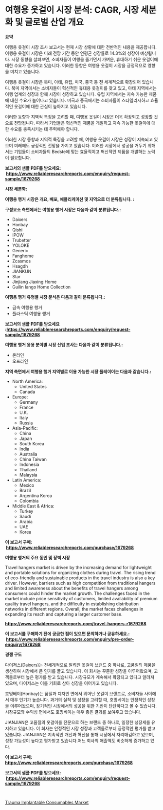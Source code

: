 <p><h1>여행용 옷걸이 시장 분석: CAGR, 시장 세분화 및 글로벌 산업 개요</h1></p><p><strong>요약</strong></p>
<p><p>여행용 옷걸이 시장 조사 보고서는 현재 시장 상황에 대한 전반적인 내용을 제공합니다. 여행용 옷걸이 시장은 미래 전망 기간 동안 연평균 성장률로 14.3%의 성장이 예상됩니다. 시장 동향을 살펴보면, 소비자들이 여행을 즐기면서 가벼운, 휴대하기 쉬운 옷걸이에 대한 수요가 증가하고 있습니다. 이러한 동향은 여행용 옷걸이 시장을 긍정적으로 영향을 미치고 있습니다.</p><p>여행용 옷걸이 시장은 북미, 아태, 유럽, 미국, 중국 등 전 세계적으로 확장되어 있습니다. 북미 지역에서는 소비자들이 혁신적인 휴대용 옷걸이를 찾고 있고, 아태 지역에서는 여행 업계의 성장과 함께 시장이 성장하고 있습니다. 유럽 지역에서는 지속 가능한 제품에 대한 수요가 늘어나고 있습니다. 미국과 중국에서는 소비자들이 스타일리시하고 효율적인 옷걸이에 대한 관심이 높아지고 있습니다.</p><p>이러한 동향과 지역적 특징을 고려할 때, 여행용 옷걸이 시장은 더욱 확장되고 성장할 것으로 전망됩니다. 따라서 기업들은 혁신적인 제품을 개발하고 지속 가능한 옷걸이에 대한 수요를 충족시키는 데 주력해야 합니다.</p><p>이러한 시장 동향과 지역적 특징을 고려할 때, 여행용 옷걸이 시장은 성장이 지속되고 있으며 미래에도 긍정적인 전망을 가지고 있습니다. 이러한 시장에서 성공을 거두기 위해서는 기업들이 소비자들의 Bedste에 맞는 효율적이고 혁신적인 제품을 개발하는 노력이 필요합니다.</p></p>
<p><strong>보고서의 샘플 PDF를 받으세요: &nbsp;<a href="https://www.reliableresearchreports.com/enquiry/request-sample/1679268">https://www.reliableresearchreports.com/enquiry/request-sample/1679268</a></strong></p>
<p><strong>시장 세분화:</strong></p>
<p><strong> 여행용 행거 시장은 개요, 배포, 애플리케이션 및 지역으로 더 분류됩니다. :</strong></p>
<p><strong>구성요소 측면에서는 여행용 행거 시장은 다음과 같이 분류됩니다.:</strong></p>
<p><ul><li>Daixers</li><li>Honbay</li><li>Qishi</li><li>IPOW</li><li>Trubetter</li><li>YOLOKE</li><li>Generic</li><li>Fanghome</li><li>Zcasmos</li><li>Hsagdh</li><li>JIANKUN</li><li>Star</li><li>Jinjiang Jiaxing Home</li><li>Guilin Iango Home Collection</li></ul></p>
<p><strong> 여행용 행거 유형별 시장 분석은 다음과 같이 분류됩니다.:</strong></p>
<p><ul><li>금속 여행용 행거</li><li>플라스틱 여행용 행거</li></ul></p>
<p><strong>보고서의 샘플 PDF를 받으세요 :<a href="https://www.reliableresearchreports.com/enquiry/request-sample/1679268">https://www.reliableresearchreports.com/enquiry/request-sample/1679268</a></strong></p>
<p><strong> 여행용 행거 응용 분야별 시장 산업 조사는 다음과 같이 분류됩니다.:</strong></p>
<p><ul><li>온라인</li><li>오프라인</li></ul></p>
<p><strong>지역 측면에서 여행용 행거 지역별로 이용 가능한 시장 플레이어는 다음과 같습니다.:</strong></p>
<p><ul>
    <li>
        North America:
        <ul>
            <li>United States</li>
            <li>Canada</li>
        </ul>
    </li>
    <li>
        Europe:
        <ul>
            <li>Germany</li>
            <li>France</li>
            <li>U.K.</li>
            <li>Italy</li>
            <li>Russia</li>
        </ul>
    </li>
    <li>
        Asia-Pacific:
        <ul>
            <li>China</li>
            <li>Japan</li>
            <li>South Korea</li>
            <li>India</li>
            <li>Australia</li>
            <li>China Taiwan</li>
            <li>Indonesia</li>
            <li>Thailand</li>
            <li>Malaysia</li>
        </ul>
    </li>
    <li>
        Latin America:
        <ul>
            <li>Mexico</li>
            <li>Brazil</li>
            <li>Argentina Korea</li>
            <li>Colombia</li>
        </ul>
    </li>
    <li>
        Middle East & Africa:
        <ul>
            <li>Turkey</li>
            <li>Saudi</li>
            <li>Arabia</li>
            <li>UAE</li>
            <li>Korea</li>
        </ul>
    </li>
    </ul></p>
<p><strong>이 보고서 구매: &nbsp;<a href="https://www.reliableresearchreports.com/purchase/1679268">https://www.reliableresearchreports.com/purchase/1679268</a></strong></p>
<p><strong>여행용 행거의 주요 동인 및 장벽 시장</strong></p>
<p><p>Travel hangers market is driven by the increasing demand for lightweight and portable solutions for organizing clothes during travel. The rising trend of eco-friendly and sustainable products in the travel industry is also a key driver. However, barriers such as high competition from traditional hangers and limited awareness about the benefits of travel hangers among consumers could hinder the market growth. The challenges faced in the market include price sensitivity of customers, limited availability of premium quality travel hangers, and the difficulty in establishing distribution networks in different regions. Overall, the market faces challenges in expanding its reach and capturing a larger customer base.</p></p>
<p><strong><a href="https://www.reliableresearchreports.com/travel-hangers-r1679268">https://www.reliableresearchreports.com/travel-hangers-r1679268</a></strong></p>
<p><strong>이 보고서를 구매하기 전에 궁금한 점이 있으면 문의하거나 공유하세요.: &nbsp;<a href="https://www.reliableresearchreports.com/enquiry/pre-order-enquiry/1679268">https://www.reliableresearchreports.com/enquiry/pre-order-enquiry/1679268</a></strong></p>
<p><strong>경쟁 구도</strong></p>
<p><p>다이저스(Daixers)는 전세계적으로 알려진 옷걸이 브랜드 중 하나로, 고품질의 제품을 생산하여 시장에서 큰 인기를 끌고 있습니다. 이 회사는 꾸준한 성장을 이루어왔으며, 고객들로부터 높은 평가를 받고 있습니다. 시장규모가 계속해서 확장되고 있다고 알려져 있으며, 다이저스는 이를 기회로 삼아 성장을 이어가고 있습니다.</p><p>호밍베이(Honbay)는 품질과 디자인 면에서 뛰어난 옷걸이 브랜드로, 소비자들 사이에서 매우 인기가 높습니다. 과거의 실적 및 성장을 고려할 때, 호밍베이는 안정적인 성장을 이루어왔으며, 장기적인 시장에서의 성공을 위한 기반이 탄탄하다고 볼 수 있습니다. 시장규모와 수익성 면에서도 호밍베이는 매우 좋은 결과를 보여주고 있습니다.</p><p>JIANJIAN은 고품질의 옷걸이를 전문으로 하는 브랜드 중 하나로, 일정한 성장세를 유지하고 있습니다. 이 회사는 안정적인 시장 성장과 고객들로부터 긍정적인 평가를 받고 있습니다. JIANJIAN은 지속적인 개선과 혁신을 통해 시장에서 자리매김하고 있으며, 성장 가능성이 높다고 평가받고 있습니다.어느 회사의 매출액도 비슷하게 증가하고 있다.</p></p>
<p><strong>이 보고서 구매: &nbsp; <a href="https://www.reliableresearchreports.com/purchase/1679268">https://www.reliableresearchreports.com/purchase/1679268</a></strong></p>
<p><strong>보고서의 샘플 PDF를 받으세요: &nbsp;<a href="https://www.reliableresearchreports.com/enquiry/request-sample/1679268">https://www.reliableresearchreports.com/enquiry/request-sample/1679268</a></strong><strong></strong></p>
<p>&nbsp;</p>
<p><p><a href="https://github.com/GroverBarry/Market-Research-Report-List-4/blob/main/trauma-implantable-consumables-market.md">Trauma Implantable Consumables Market</a></p></p>